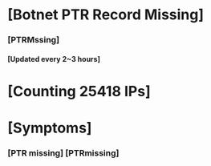 # [Botnet PTR Record Missing]
### [PTRMssing]
#### [Updated every 2~3 hours]

# [Counting 25418 IPs]

# [Symptoms] 
###   [PTR missing] [PTRmissing]
